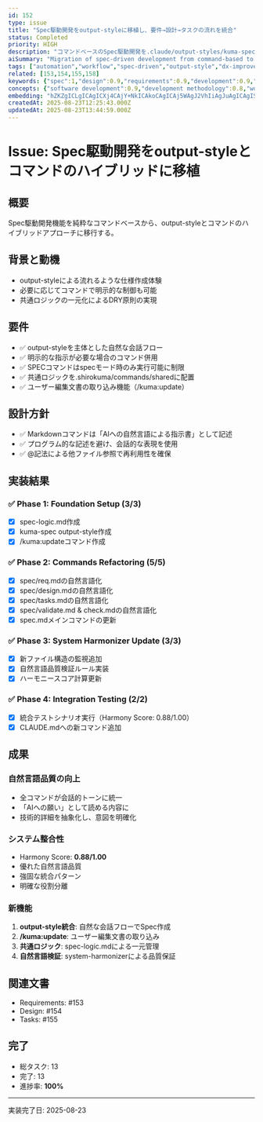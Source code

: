 ```yaml
---
id: 152
type: issue
title: "Spec駆動開発をoutput-styleに移植し、要件→設計→タスクの流れを統合"
status: Completed
priority: HIGH
description: "コマンドベースのSpec駆動開発を.claude/output-styles/kuma-spec.mdに移植し、より流れるような開発プロセスを実現する"
aiSummary: "Migration of spec-driven development from command-based to output-style format, integrating requirements, design, and task phases into a unified workflow with automation and interactive controls"
tags: ["automation","workflow","spec-driven","output-style","dx-improvement"]
related: [153,154,155,158]
keywords: {"spec":1,"design":0.9,"requirements":0.9,"development":0.9,"driven":0.9}
concepts: {"software development":0.9,"development methodology":0.8,"workflow management":0.8,"process automation":0.8,"system integration":0.7}
embedding: "hZKZgICLgICAgICXj4CAjY+NkICAkoCAgICAj5WAgJ2VhIiAgJuAgICAgISRgICkkIuXgICcgICAgICLh4CAo4aCiICAjoCAgICAgYCAgJiAgI2AgJWAgICAgIGEgICIg4aXgICbgICAgICKgICAgYCPnYCAmoCAgICAlIWAgII="
createdAt: 2025-08-23T12:25:43.000Z
updatedAt: 2025-08-23T13:44:59.000Z
---
```


# Issue: Spec駆動開発をoutput-styleとコマンドのハイブリッドに移植

## 概要
Spec駆動開発機能を純粋なコマンドベースから、output-styleとコマンドのハイブリッドアプローチに移行する。

## 背景と動機
- output-styleによる流れるような仕様作成体験
- 必要に応じてコマンドで明示的な制御も可能
- 共通ロジックの一元化によるDRY原則の実現

## 要件
- ✅ output-styleを主体とした自然な会話フロー
- ✅ 明示的な指示が必要な場合のコマンド併用
- ✅ SPECコマンドはspecモード時のみ実行可能に制限
- ✅ 共通ロジックを.shirokuma/commands/sharedに配置
- ✅ ユーザー編集文書の取り込み機能（/kuma:update）

## 設計方針
- ✅ Markdownコマンドは「AIへの自然言語による指示書」として記述
- ✅ プログラム的な記述を避け、会話的な表現を使用
- ✅ @記法による他ファイル参照で再利用性を確保

## 実装結果

### ✅ Phase 1: Foundation Setup (3/3)
- [x] spec-logic.md作成
- [x] kuma-spec output-style作成  
- [x] /kuma:updateコマンド作成

### ✅ Phase 2: Commands Refactoring (5/5)
- [x] spec/req.mdの自然言語化
- [x] spec/design.mdの自然言語化
- [x] spec/tasks.mdの自然言語化
- [x] spec/validate.md & check.mdの自然言語化
- [x] spec.mdメインコマンドの更新

### ✅ Phase 3: System Harmonizer Update (3/3)
- [x] 新ファイル構造の監視追加
- [x] 自然言語品質検証ルール実装
- [x] ハーモニースコア計算更新

### ✅ Phase 4: Integration Testing (2/2)
- [x] 統合テストシナリオ実行（Harmony Score: 0.88/1.00）
- [x] CLAUDE.mdへの新コマンド追加

## 成果

### 自然言語品質の向上
- 全コマンドが会話的トーンに統一
- 「AIへの願い」として読める内容に
- 技術的詳細を抽象化し、意図を明確化

### システム整合性
- Harmony Score: **0.88/1.00**
- 優れた自然言語品質
- 強固な統合パターン
- 明確な役割分離

### 新機能
1. **output-style統合**: 自然な会話フローでSpec作成
2. **/kuma:update**: ユーザー編集文書の取り込み
3. **共通ロジック**: spec-logic.mdによる一元管理
4. **自然言語検証**: system-harmonizerによる品質保証

## 関連文書
- Requirements: #153
- Design: #154  
- Tasks: #155

## 完了
- 総タスク: 13
- 完了: 13
- 進捗率: **100%**

---
実装完了日: 2025-08-23